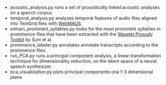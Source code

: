 - acoustic_analysis.py runs a set of prosodically linked acoustic analyses on a specch corpus.
- temporal_analysis.py analyses temporal features of audio files aligned into TextGrid files with [WebMAUS](https://clarin.phonetik.uni-muenchen.de/BASWebServices/interface/WebMAUSBasic).
- extract_prominent_syllables.py looks for the most prominent syllables in prominence files that have been extracted with the [Wavelet Prosody Toolkit](https://github.com/asuni/wavelet_prosody_toolkit) by Suni et al.
- prominence_labeler.py annotates annotate transcripts according to the prominence files.
- run_PCA.py runs a principal component analysis, a linear transformation technique for dimensionality reduction, on the latent space of a neural speech synthesizer.
- pca_visualization.py plots principal components ona 1-3 dimensional plane.
